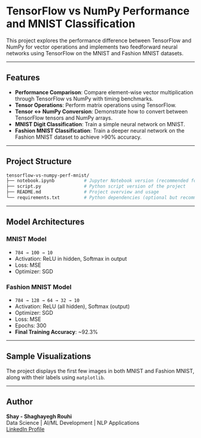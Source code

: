 # TensorFlow vs NumPy Performance and MNIST Classification

This project explores the performance difference between TensorFlow and NumPy for vector operations and implements two feedforward neural networks using TensorFlow on the MNIST and Fashion MNIST datasets.

---

## Features

- **Performance Comparison**: Compare element-wise vector multiplication through TensorFlow vs NumPy with timing benchmarks.
- **Tensor Operations**: Perform matrix operations using TensorFlow.
- **Tensor <-> NumPy Conversion**: Demonstrate how to convert between TensorFlow tensors and NumPy arrays.
- **MNIST Digit Classification**: Train a simple neural network on MNIST.
- **Fashion MNIST Classification**: Train a deeper neural network on the Fashion MNIST dataset to achieve >90% accuracy.

---

## Project Structure

```bash
tensorflow-vs-numpy-perf-mnist/
├── notebook.ipynb           # Jupyter Notebook version (recommended for walkthrough + visuals)
├── script.py                # Python script version of the project
├── README.md                # Project overview and usage
└── requirements.txt         # Python dependencies (optional but recommended)
```

---

## Model Architectures

### MNIST Model
- `784 → 100 → 10`
- Activation: ReLU in hidden, Softmax in output
- Loss: MSE
- Optimizer: SGD

### Fashion MNIST Model
- `784 → 128 → 64 → 32 → 10`
- Activation: ReLU (all hidden), Softmax (output)
- Optimizer: SGD
- Loss: MSE
- Epochs: 300
- **Final Training Accuracy**: ~92.3%

---

## Sample Visualizations

The project displays the first few images in both MNIST and Fashion MNIST, along with their labels using `matplotlib`.

---
## Author

**Shay - Shaghayegh Rouhi**  
Data Science | AI/ML Development | NLP Applications  
[LinkedIn Profile](https://www.linkedin.com/in/Shay-shaghayegh-rouhi-aba3892a1)
